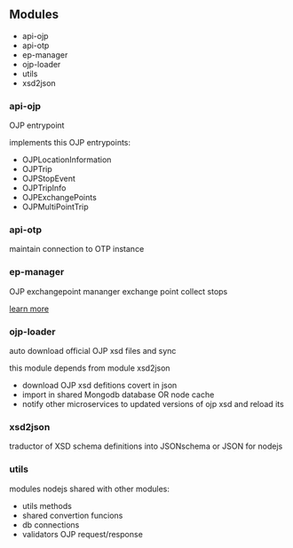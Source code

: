 
## Modules

- api-ojp
- api-otp
- ep-manager
- ojp-loader
- utils
- xsd2json

### api-ojp

OJP entrypoint

implements this OJP entrypoints:

- OJPLocationInformation
- OJPTrip
- OJPStopEvent
- OJPTripInfo
- OJPExchangePoints
- OJPMultiPointTrip

### api-otp

maintain connection to OTP instance


### ep-manager

OJP exchangepoint mananger
exchange point collect stops

[learn more](ep-manager.md)


### ojp-loader

auto download official OJP xsd files and sync

this module depends from module xsd2json

- download OJP xsd defitions covert in json
- import in shared Mongodb database OR node cache
- notify other microservices to updated versions of ojp xsd and reload its

### xsd2json

traductor of XSD schema definitions into JSONschema or JSON for nodejs


### utils

modules nodejs shared with other modules:
- utils methods
- shared convertion funcions
- db connections
- validators OJP request/response 

